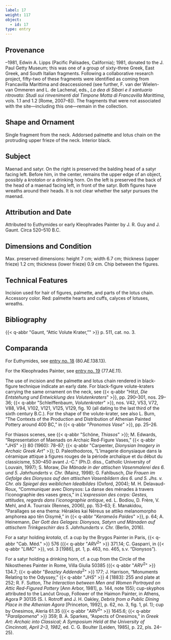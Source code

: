 ```yaml
---
label: 17
weight: 117
object:
  - id: 17
type: entry
---
```


## Provenance

–1981, Edwin A. Lipps (Pacific Palisades, California); 1981, donated to the J. Paul Getty Museum; this was one of a group of sixty-three Greek, East Greek, and South Italian fragments. Following a collaborative research project, fifty-two of these fragments were identified as coming from Francavilla Marittima and deaccessioned (see further, F. van der Wielen-van Ommeren and L. de Lachenal, eds., *La dea di Sibari e il santuario ritrovato: Studi sui rinvenimenti dal Timpone Motta di Francavilla Marittima*, vols. 1.1 and 1.2 [Rome, 2007–8]). The fragments that were not associated with the site—including this one—remain in the collection.

## Shape and Ornament

Single fragment from the neck. Addorsed palmette and lotus chain on the protruding upper frieze of the neck. Interior black.

## Subject

Maenad and satyr. On the right is preserved the balding head of a satyr facing left. Before him, in the center, remains the upper edge of an object, possibly a *krotalon* or a drinking horn. On the left is preserved the back of the head of a maenad facing left, in front of the satyr. Both figures have wreaths around their heads. It is not clear whether the satyr pursues the maenad.

## Attribution and Date

Attributed to Euthymides or early Kleophrades Painter by J. R. Guy and J. Gaunt. Circa 520–510 B.C.

## Dimensions and Condition

Max. preserved dimensions: height 7 cm; width 6.7 cm; thickness (upper frieze) 1.2 cm; thickness (lower frieze) 0.9 cm. Chip between the figures.

## Technical Features

Incision used for hair of figures, palmette, and parts of the lotus chain. Accessory color. Red: palmette hearts and cuffs, calyces of lotuses, wreaths.

## Bibliography

{{< q-abbr "Gaunt, “Attic Volute Krater,”" >}} p. 511, cat. no. 3.

## Comparanda

For Euthymides, see [entry no. 18](/catalogue/18/) (80.AE.138.13).

For the Kleophrades Painter, see [entry no. 19](/catalogue/19/) (77.AE.11).

The use of incision and the palmette and lotus chain rendered in black-figure technique indicate an early date. For black-figure volute-kraters carrying the same ornament on the neck, see {{< q-abbr "Hitzl, *Die Entstehung und Entwicklung des Volutenkraters*" >}}, pp. 290–301, nos. 29–36; {{< q-abbr "Schleiffenbaum, *Volutenkrater*" >}}, nos. V42, V53, V72, V88, V94, V102, V121, V125, V129, fig. 10 (all dating to the last third of the sixth century B.C.). For the shape of the volute-krater, see also L. Burn, “The Contexts of the Production and Distribution of Athenian Painted Pottery around 400 BC,” in {{< q-abbr "*Pronomos Vase*" >}}, pp. 25–26.

For thiasos scenes, see {{< q-abbr "Schöne, *Thiasos*" >}}; M. Edwards, “Representation of Maenads on Archaic Red-Figure Vases,” {{< q-abbr "*JHS*" >}} 80 (1960): 78–87; {{< q-abbr "Carpenter, *Dionysian Imagery in Archaic Greek Art*" >}}; D. Paleothodoros, “L’imagerie dionysiaque dans la céramique attique à figures rouges de la période archaïque et du début du classicisme, 530–450 avant J.-C.” (Ph.D. diss., Catholic University of Louvain, 1997); S. Moraw, *Die Mänade in der attischen Vasenmalerei des 6. und 5. Jahrhunderts v. Chr.* (Mainz, 1998); G. Fahlbusch, *Die Frauen im Gefolge des Dionysos auf den attischen Vasenbildern des 6. und 5. Jhs. v. Chr. als Spiegel des weiblichen Idealbildes* (Oxford, 2004); M. H. Delavaud-Roux, “Communiquer avec Dionysos: La danse des ménades à travers l’iconographie des vases grecs,” in *L’expression des corps: Gestes, attitudes, regards dans l’iconographie antique*, ed. L. Bodiou, D. Frère, V. Mehl, and A. Tourraix (Rennes, 2006), pp. 153–63; E. Manakidou, “Parallages se ena thema: Hērakles kai Nēreus se attiko melanomorpho amphorea apo tēn Oisymē,” in {{< q-abbr "*Kerameōs Paides*" >}}, p. 64; A. Heinemann, *Der Gott des Gelages: Dionysos, Satyrn und Mänaden auf attischem Trinkgeschirr des 5. Jahrhunderts v. Chr.* (Berlin, 2016).

For a satyr holding *krotala*, cf. a cup by the Brygos Painter in Paris, {{< q-abbr "Cab. Méd." >}} 576 ({{< q-abbr "*ARV*<sup>2</sup>" >}} 371.14; C. Gasparri, in {{< q-abbr "*LIMC*" >}}, vol. 3 [1986], pt. 1, p. 463, no. 465, s.v. “Dionysos”).

For a satyr holding a drinking horn, cf. a cup from the Circle of the Nikosthenes Painter in Rome, Villa Giulia 50385 ({{< q-abbr "*ARV*<sup>2</sup>" >}} 134.7; {{< q-abbr "*Beazley Addenda*<sup>2</sup>" >}} 177; J. Harrison, “Monuments Relating to the Odyssey,” {{< q-abbr "*JHS*" >}} 4 [1883]: 255 and plate at 252; R. F. Sutton, *The Interaction between Men and Women Portrayed on Attic Red-Figured Pottery* [Ann Arbor, 1981], p. 144, note 155); cup-skyphos attributed to the Lanćut Group, Follower of the Haimon Painter, in Athens, Agora P 30135 (S. I. Rotroff and J. H. Oakley, *Debris from a Public Dining Place in the Athenian Agora* [Princeton, 1992], p. 62, no. 3, fig. 1, pl. 1); cup by Onesimos, Aleria 61.35 ({{< q-abbr "*ARV*<sup>2</sup>" >}} 1645.6; {{< q-abbr "*Paralipomena*" >}} 359; B. A. Sparkes, “Aspects of Onesimos,” in *Greek Art: Archaic into Classical; A Symposium Held at the University of Cincinnati, April 2–3, 1982*, ed. C. G. Boulter [Leiden, 1985], p. 22, pls. 24–25).
